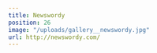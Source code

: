 ```yaml
---
title: Newswordy
position: 26
image: "/uploads/gallery__newswordy.jpg"
url: http://newswordy.com/
---
```


